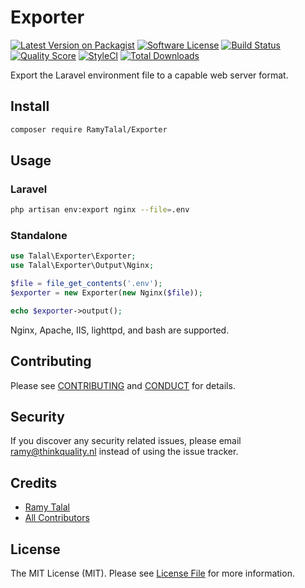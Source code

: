 # Exporter

[![Latest Version on Packagist](https://img.shields.io/packagist/v/RamyTalal/Exporter.svg?style=flat-square)](https://packagist.org/packages/RamyTalal/Exporter)
[![Software License](https://img.shields.io/badge/license-MIT-brightgreen.svg?style=flat-square)](LICENSE.md)
[![Build Status](https://img.shields.io/travis/RamyTalal/Exporter/master.svg?style=flat-square)](https://travis-ci.org/RamyTalal/Exporter)
[![Quality Score](https://img.shields.io/scrutinizer/g/RamyTalal/Exporter.svg?style=flat-square)](https://scrutinizer-ci.com/g/RamyTalal/Exporter)
[![StyleCI](https://styleci.io/repos/54327422/shield?branch=master)](https://styleci.io/repos/54327422)
[![Total Downloads](https://img.shields.io/packagist/dt/RamyTalal/Exporter.svg?style=flat-square)](https://packagist.org/packages/RamyTalal/Exporter)

Export the Laravel environment file to a capable web server format.

## Install

``` bash
composer require RamyTalal/Exporter
```

## Usage

### Laravel

``` bash
php artisan env:export nginx --file=.env
```

### Standalone

``` php
use Talal\Exporter\Exporter;
use Talal\Exporter\Output\Nginx;

$file = file_get_contents('.env');
$exporter = new Exporter(new Nginx($file));

echo $exporter->output();
```

Nginx, Apache, IIS, lighttpd, and bash are supported.


## Contributing

Please see [CONTRIBUTING](CONTRIBUTING.md) and [CONDUCT](CONDUCT.md) for details.

## Security

If you discover any security related issues, please email ramy@thinkquality.nl instead of using the issue tracker.

## Credits

- [Ramy Talal](https://github.com/RamyTalal)
- [All Contributors](../../contributors)

## License

The MIT License (MIT). Please see [License File](LICENSE.md) for more information.
